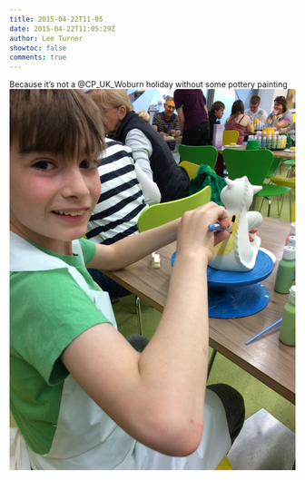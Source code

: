 ```yaml
---
title: 2015-04-22T11-05
date: 2015-04-22T11:05:29Z
author: Lee Turner
showtoc: false
comments: true
---
```


Because it’s not a @CP_UK_Woburn holiday without some pottery painting ![](/img/x//590833797266022400-CDMQNE5VAAAfLXB.jpg)

